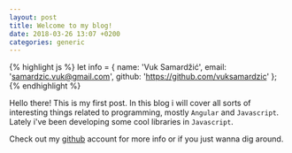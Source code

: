 ```yaml
---
layout: post
title: Welcome to my blog!
date: 2018-03-26 13:07 +0200
categories: generic
---
```


{% highlight js %}
let info = {
    name: 'Vuk Samardžić',
    email: 'samardzic.vuk@gmail.com',
    github: 'https://github.com/vuksamardzic'
};
{% endhighlight %}

Hello there! This is my first post. In this blog i will cover all sorts of interesting things related to programming, mostly `Angular` and `Javascript`. Lately i've been developing some cool libraries in `Javascript`.

Check out my [github][github] account for more info or if you just wanna dig around.

[github]: https://github.com/vuksamardzic
